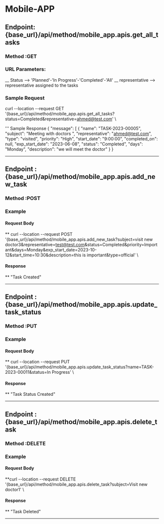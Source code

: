 # Mobile-APP
## Endpoint:{base_url}/api/method/mobile_app.apis.get_all_tasks
### Method :GET
### URL Parameters:
__ Status --> 'Planned'-'In Progress'-'Completed'-'All'
__ representative  --> representative assigned to the tasks

### Sample Request
curl --location --request GET '{base_url}/api/method/mobile_app.apis.get_all_tasks?status=Completed&representative=ahmed@test.com' \

''' Sample Response
{
    "message": [
        {
            "name": "TASK-2023-00005",
            "subject": "Meeting with doctors ",
            "representative": "ahmed@test.com",
            "type": "visited",
            "priority": "High",
            "start_date": "9:00:00",
            "completed_on": null,
            "exp_start_date": "2023-06-08",
            "status": "Completed",
            "days": "Monday",
            "description": "we will meet the doctor"
        }
}

____________________________________________________________________________________________________________________________
## Endpoint :{base_url}/api/method/mobile_app.apis.add_new_task
### Method :POST

### Example
#### Request Body
 ** curl --location --request POST '{base_url}/api/method/mobile_app.apis.add_new_task?subject=visit new doctor3&representative=test@test.com&status=Completed&priority=Important&days=Monday&exp_start_date=2023-10-12&start_time=10:30&description=this is important&type=official' \
#### Response
 ** "Task Created"
 
 ____________________________________________________________________________________________________________________________
 ## Endpoint :{base_url}/api/method/mobile_app.apis.update_task_status
 ### Method :PUT
 
 ### Example
 #### Request Body
  ** curl --location --request PUT '{base_url}/api/method/mobile_app.apis.update_task_status?name=TASK-2023-00011&status=In Progress' \
#### Response
** "Task Status Created"

____________________________________________________________________________________________________________________________
## Endpoint :{base_url}/api/method/mobile_app.apis.delete_task
### Method :DELETE

### Example
#### Request Body
**curl --location --request DELETE '{base_url}/api/method/mobile_app.apis.delete_task?subject=Visit new doctor1' \
#### Response
** "Task Deleted"
______________________________________________________________________________________________________________________________
